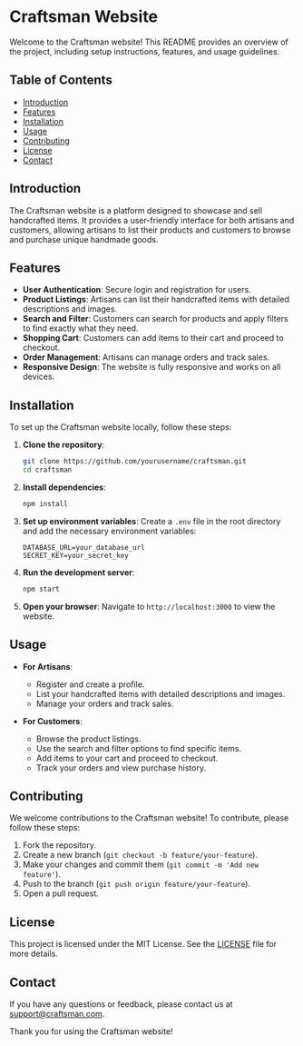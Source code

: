 # Craftsman Website

Welcome to the Craftsman website! This README provides an overview of the project, including setup instructions, features, and usage guidelines.

## Table of Contents

- [Introduction](#introduction)
- [Features](#features)
- [Installation](#installation)
- [Usage](#usage)
- [Contributing](#contributing)
- [License](#license)
- [Contact](#contact)

## Introduction

The Craftsman website is a platform designed to showcase and sell handcrafted items. It provides a user-friendly interface for both artisans and customers, allowing artisans to list their products and customers to browse and purchase unique handmade goods.

## Features

- **User Authentication**: Secure login and registration for users.
- **Product Listings**: Artisans can list their handcrafted items with detailed descriptions and images.
- **Search and Filter**: Customers can search for products and apply filters to find exactly what they need.
- **Shopping Cart**: Customers can add items to their cart and proceed to checkout.
- **Order Management**: Artisans can manage orders and track sales.
- **Responsive Design**: The website is fully responsive and works on all devices.

## Installation

To set up the Craftsman website locally, follow these steps:

1. **Clone the repository**:
    ```bash
    git clone https://github.com/yourusername/craftsman.git
    cd craftsman
    ```

2. **Install dependencies**:
    ```bash
    npm install
    ```

3. **Set up environment variables**:
    Create a `.env` file in the root directory and add the necessary environment variables:
    ```
    DATABASE_URL=your_database_url
    SECRET_KEY=your_secret_key
    ```

4. **Run the development server**:
    ```bash
    npm start
    ```

5. **Open your browser**:
    Navigate to `http://localhost:3000` to view the website.

## Usage

- **For Artisans**:
  - Register and create a profile.
  - List your handcrafted items with detailed descriptions and images.
  - Manage your orders and track sales.

- **For Customers**:
  - Browse the product listings.
  - Use the search and filter options to find specific items.
  - Add items to your cart and proceed to checkout.
  - Track your orders and view purchase history.

## Contributing

We welcome contributions to the Craftsman website! To contribute, please follow these steps:

1. Fork the repository.
2. Create a new branch (`git checkout -b feature/your-feature`).
3. Make your changes and commit them (`git commit -m 'Add new feature'`).
4. Push to the branch (`git push origin feature/your-feature`).
5. Open a pull request.

## License

This project is licensed under the MIT License. See the [LICENSE](LICENSE) file for more details.

## Contact

If you have any questions or feedback, please contact us at support@craftsman.com.

Thank you for using the Craftsman website!